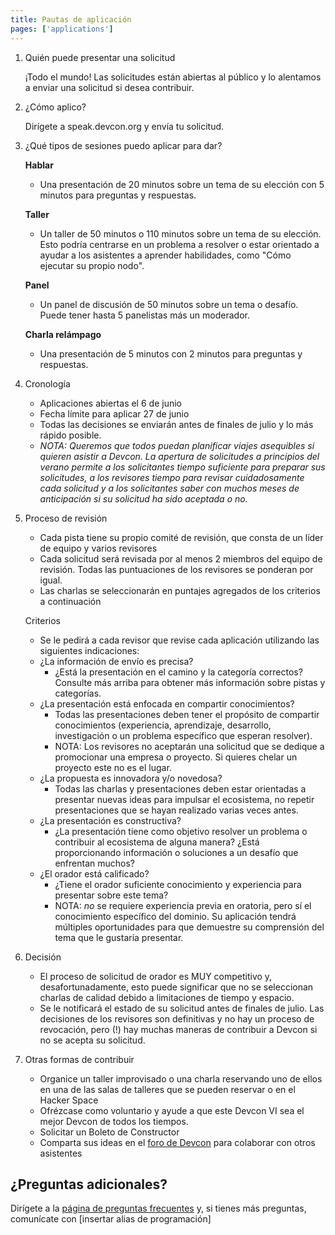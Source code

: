 ```yaml
---
title: Pautas de aplicación
pages: ['applications']
---
```


1. Quién puede presentar una solicitud

   ¡Todo el mundo! Las solicitudes están abiertas al público y lo alentamos a enviar una solicitud si desea contribuir.

1. ¿Cómo aplico?

   Dirígete a speak.devcon.org y envía tu solicitud.

1. ¿Qué tipos de sesiones puedo aplicar para dar?

   **Hablar**

   - Una presentación de 20 minutos sobre un tema de su elección con 5 minutos para preguntas y respuestas.

   **Taller**

   - Un taller de 50 minutos o 110 minutos sobre un tema de su elección. Esto podría centrarse en un problema a resolver o estar orientado a ayudar a los asistentes a aprender habilidades, como "Cómo ejecutar su propio nodo".

   **Panel**

   - Un panel de discusión de 50 minutos sobre un tema o desafío. Puede tener hasta 5 panelistas más un moderador.

   **Charla relámpago**

   - Una presentación de 5 minutos con 2 minutos para preguntas y respuestas.

1. Cronología

   - Aplicaciones abiertas el 6 de junio
   - Fecha límite para aplicar 27 de junio
   - Todas las decisiones se enviarán antes de finales de julio y lo más rápido posible.
   - _NOTA: Queremos que todos puedan planificar viajes asequibles si quieren asistir a Devcon. La apertura de solicitudes a principios del verano permite a los solicitantes tiempo suficiente para preparar sus solicitudes, a los revisores tiempo para revisar cuidadosamente cada solicitud y a los solicitantes saber con muchos meses de anticipación si su solicitud ha sido aceptada o no._

1. Proceso de revisión

   - Cada pista tiene su propio comité de revisión, que consta de un líder de equipo y varios revisores
   - Cada solicitud será revisada por al menos 2 miembros del equipo de revisión. Todas las puntuaciones de los revisores se ponderan por igual.
   - Las charlas se seleccionarán en puntajes agregados de los criterios a continuación

   Criterios

   - Se le pedirá a cada revisor que revise cada aplicación utilizando las siguientes indicaciones:
   - ¿La información de envío es precisa?
     - ¿Está la presentación en el camino y la categoría correctos? Consulte más arriba para obtener más información sobre pistas y categorías.
   - ¿La presentación está enfocada en compartir conocimientos?
     - Todas las presentaciones deben tener el propósito de compartir conocimientos (experiencia, aprendizaje, desarrollo, investigación o un problema específico que esperan resolver).
     - NOTA: Los revisores no aceptarán una solicitud que se dedique a promocionar una empresa o proyecto. Si quieres chelar un proyecto este no es el lugar.
   - ¿La propuesta es innovadora y/o novedosa?
     - Todas las charlas y presentaciones deben estar orientadas a presentar nuevas ideas para impulsar el ecosistema, no repetir presentaciones que se hayan realizado varias veces antes.
   - ¿La presentación es constructiva?
     - ¿La presentación tiene como objetivo resolver un problema o contribuir al ecosistema de alguna manera? ¿Está proporcionando información o soluciones a un desafío que enfrentan muchos?
   - ¿El orador está calificado?
     - ¿Tiene el orador suficiente conocimiento y experiencia para presentar sobre este tema?
     - NOTA: _no_ se requiere experiencia previa en oratoria, pero sí el conocimiento específico del dominio. Su aplicación tendrá múltiples oportunidades para que demuestre su comprensión del tema que le gustaría presentar.

1. Decisión

   - El proceso de solicitud de orador es MUY competitivo y, desafortunadamente, esto puede significar que no se seleccionan charlas de calidad debido a limitaciones de tiempo y espacio.
   - Se le notificará el estado de su solicitud antes de finales de julio. Las decisiones de los revisores son definitivas y no hay un proceso de revocación, pero (!) hay muchas maneras de contribuir a Devcon si no se acepta su solicitud.

1. Otras formas de contribuir
   - Organice un taller improvisado o una charla reservando uno de ellos en una de las salas de talleres que se pueden reservar o en el Hacker Space
   - Ofrézcase como voluntario y ayude a que este Devcon VI sea el mejor Devcon de todos los tiempos.
   - Solicitar un Boleto de Constructor
   - Comparta sus ideas en el [foro de Devcon](https://forum.devcon.org/) para colaborar con otros asistentes

## ¿Preguntas adicionales?

Dirígete a la [página de preguntas frecuentes](/faq#programming) y, si tienes más preguntas, comunícate con [insertar alias de programación]
